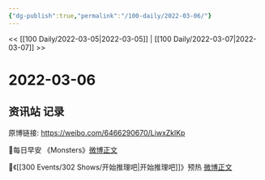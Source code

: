 ```yaml
---
{"dg-publish":true,"permalink":"/100-daily/2022-03-06/"}
---
```



<< [[100 Daily/2022-03-05\|2022-03-05]] | [[100 Daily/2022-03-07\|2022-03-07]] >>

# 2022-03-06

## 资讯站 记录

原博链接: https://weibo.com/6466290670/LiwxZklKp

🌟每日早安
《Monsters》[微博正文](https://weibo.com/detail/4743943180521255)

🌟《[[300 Events/302 Shows/开始推理吧\|开始推理吧]]》预热 [微博正文](https://weibo.com/detail/4744142711685432)
